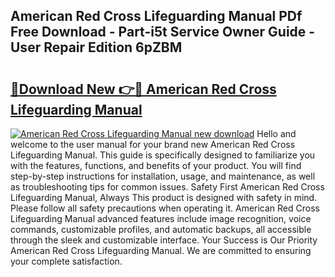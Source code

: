 ## American Red Cross Lifeguarding Manual PDf Free Download - Part-i5t Service Owner Guide - User Repair Edition 6pZBM

# <h2><a href="http://bc42306.oget.top/?id=American+Red+Cross+Lifeguarding+Manual">🔗Download New 👉🔴 American Red Cross Lifeguarding Manual</a></h2>

[![American Red Cross Lifeguarding Manual new download](https://i.imgur.com/5g1atiW.png)](http://bc42306.oget.top/?id=American+Red+Cross+Lifeguarding+Manual)
Hello and welcome to the user manual for your brand new American Red Cross Lifeguarding Manual. This guide is specifically designed to familiarize you with the features, functions, and benefits of your product. You will find step-by-step instructions for installation, usage, and maintenance, as well as troubleshooting tips for common issues. Safety First American Red Cross Lifeguarding Manual, Always This product is designed with safety in mind. Please follow all safety precautions when operating it. American Red Cross Lifeguarding Manual advanced features include image recognition, voice commands, customizable profiles, and automatic backups, all accessible through the sleek and customizable interface. Your Success is Our Priority American Red Cross Lifeguarding Manual. We are committed to ensuring your complete satisfaction.
